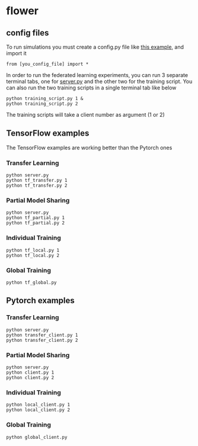 # flower
## config files
To run simulations you must create a config.py file like [this example](config_ieee_tf.py), and import it
```
from [you_config_file] import *
```
In order to run the federated learning experiments, you can run 3 separate terminal tabs, one for [server.py](server.py) and the other two for the training script. 
You can also run the two training scripts in a single terminal tab like below
```
python training_script.py 1 &
python training_script.py 2
```
The training scripts will take a client number as argument (1 or 2)
## TensorFlow examples
The TensorFlow examples are working better than the Pytorch ones
### Transfer Learning
```
python server.py
python tf_transfer.py 1
python tf_transfer.py 2
```
### Partial Model Sharing
```
python server.py
python tf_partial.py 1
python tf_partial.py 2
```
### Individual Training
```
python tf_local.py 1
python tf_local.py 2
```
### Global Training
```
python tf_global.py
```
## Pytorch examples
### Transfer Learning
```
python server.py
python transfer_client.py 1
python transfer_client.py 2
```
### Partial Model Sharing
```
python server.py
python client.py 1
python client.py 2
```
### Individual Training
```
python local_client.py 1
python local_client.py 2
```
### Global Training
```
python global_client.py
```
